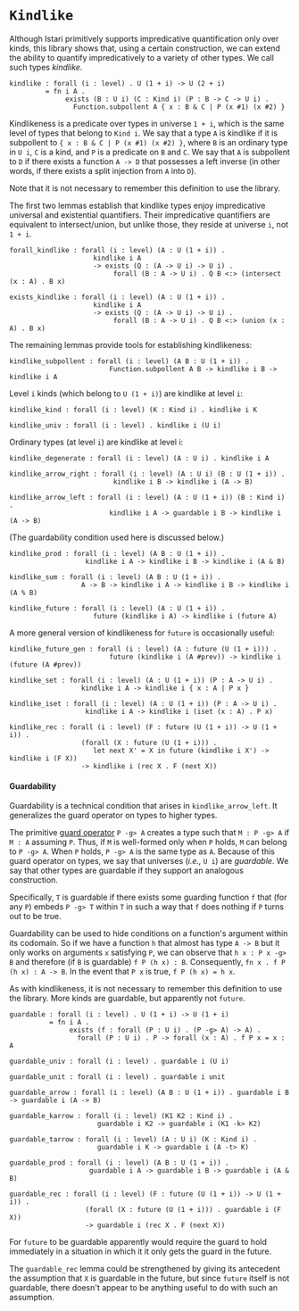 # `Kindlike`

Although Istari primitively supports impredicative quantification only
over kinds, this library shows that, using a certain construction, we
can extend the ability to quantify impredicatively to a variety of
other types.  We call such types *kindlike*.

    kindlike : forall (i : level) . U (1 + i) -> U (2 + i)
             = fn i A .
                  exists (B : U i) (C : Kind i) (P : B -> C -> U i) .
                    Function.subpollent A { x : B & C | P (x #1) (x #2) }

Kindlikeness is a predicate over types in universe `1 + i`, which is
the same level of types that belong to `Kind i`.  We say that a type
`A` is kindlike if it is subpollent to 
`{ x : B & C | P (x #1) (x #2) }`, where `B` is an ordinary type in 
`U i`, `C` is a kind, and `P` is a predicate on `B` and `C`.  We say
that `A` is subpollent to `D` if there exists a function `A -> D` that
possesses a left inverse (in other words, if there exists a split
injection from `A` into `D`).

Note that it is not necessary to remember this definition to use the
library.

The first two lemmas establish that kindlike types enjoy impredicative
universal and existential quantifiers.  Their impredicative
quantifiers are equivalent to intersect/union, but unlike those, they
reside at universe `i`, not `1 + i`.

    forall_kindlike : forall (i : level) (A : U (1 + i)) .
                         kindlike i A
                         -> exists (Q : (A -> U i) -> U i) .
                              forall (B : A -> U i) . Q B <:> (intersect (x : A) . B x)

    exists_kindlike : forall (i : level) (A : U (1 + i)) .
                         kindlike i A
                         -> exists (Q : (A -> U i) -> U i) .
                              forall (B : A -> U i) . Q B <:> (union (x : A) . B x)

The remaining lemmas provide tools for establishing kindlikeness:

    kindlike_subpollent : forall (i : level) (A B : U (1 + i)) .
                             Function.subpollent A B -> kindlike i B -> kindlike i A

Level `i` kinds (which belong to `U (1 + i)`) are kindlike at level `i`:

    kindlike_kind : forall (i : level) (K : Kind i) . kindlike i K

    kindlike_univ : forall (i : level) . kindlike i (U i)

Ordinary types (at level `i`) are kindlike at level i:

    kindlike_degenerate : forall (i : level) (A : U i) . kindlike i A

    kindlike_arrow_right : forall (i : level) (A : U i) (B : U (1 + i)) .
                              kindlike i B -> kindlike i (A -> B)

    kindlike_arrow_left : forall (i : level) (A : U (1 + i)) (B : Kind i) .
                             kindlike i A -> guardable i B -> kindlike i (A -> B)

(The guardability condition used here is discussed below.)

    kindlike_prod : forall (i : level) (A B : U (1 + i)) .
                       kindlike i A -> kindlike i B -> kindlike i (A & B)

    kindlike_sum : forall (i : level) (A B : U (1 + i)) .
                      A -> B -> kindlike i A -> kindlike i B -> kindlike i (A % B)

    kindlike_future : forall (i : level) (A : U (1 + i)) .
                         future (kindlike i A) -> kindlike i (future A)

A more general version of kindlikeness for `future` is occasionally
useful:

    kindlike_future_gen : forall (i : level) (A : future (U (1 + i))) .
                             future (kindlike i (A #prev)) -> kindlike i (future (A #prev))

    kindlike_set : forall (i : level) (A : U (1 + i)) (P : A -> U i) .
                      kindlike i A -> kindlike i { x : A | P x }

    kindlike_iset : forall (i : level) (A : U (1 + i)) (P : A -> U i) .
                       kindlike i A -> kindlike i (iset (x : A) . P x)

    kindlike_rec : forall (i : level) (F : future (U (1 + i)) -> U (1 + i)) .
                      (forall (X : future (U (1 + i))) .
                         let next X' = X in future (kindlike i X') -> kindlike i (F X))
                      -> kindlike i (rec X . F (next X))



#### Guardability

Guardability is a technical condition that arises in
`kindlike_arrow_left`.  It generalizes the guard operator on types to
higher types.

The primitive [guard operator](../type-theory.html#guarded-types)
`P -g> A` creates a type such that `M : P -g> A` if `M : A` assuming
`P`.  Thus, if `M` is well-formed only when `P` holds, `M` can belong
to `P -g> A`.  When `P` holds, `P -g> A` is the same type as `A`.
Because of this guard operator on types, we say that universes
(*i.e.,* `U i`) are *guardable*.  We say that other types are
guardable if they support an analogous construction.

Specifically, `T` is guardable if there exists some guarding function
`f` that (for any `P`) embeds `P -g> T` within `T` in such a way that
`f` does nothing if `P` turns out to be true.

Guardability can be used to hide conditions on a function's argument
within its codomain.  So if we have a function `h` that almost has
type `A -> B` but it only works on arguments `x` satisfying `P`, we
can observe that `h x : P x -g> B` and therefore (if `B` is guardable)
`f P (h x) : B`.  Consequently, `fn x . f P (h x) : A -> B`.  In the
event that `P x` is true, `f P (h x) = h x`.

As with kindlikeness, it is not necessary to remember this definition
to use the library.  More kinds are guardable, but apparently not
`future`.

    guardable : forall (i : level) . U (1 + i) -> U (1 + i)
              = fn i A .
                   exists (f : forall (P : U i) . (P -g> A) -> A) .
                     forall (P : U i) . P -> forall (x : A) . f P x = x : A

    guardable_univ : forall (i : level) . guardable i (U i)

    guardable_unit : forall (i : level) . guardable i unit

    guardable_arrow : forall (i : level) (A B : U (1 + i)) . guardable i B -> guardable i (A -> B)

    guardable_karrow : forall (i : level) (K1 K2 : Kind i) .
                          guardable i K2 -> guardable i (K1 -k> K2)

    guardable_tarrow : forall (i : level) (A : U i) (K : Kind i) .
                          guardable i K -> guardable i (A -t> K)

    guardable_prod : forall (i : level) (A B : U (1 + i)) .
                        guardable i A -> guardable i B -> guardable i (A & B)

    guardable_rec : forall (i : level) (F : future (U (1 + i)) -> U (1 + i)) .
                       (forall (X : future (U (1 + i))) . guardable i (F X))
                       -> guardable i (rec X . F (next X))

For `future` to be guardable apparently would require the guard to
hold immediately in a situation in which it it only gets the guard in
the future.

The `guardable_rec` lemma could be strengthened by giving its
antecedent the assumption that `X` is guardable in the future, but
since `future` itself is not guardable, there doesn't appear to be
anything useful to do with such an assumption.
